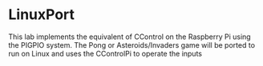 # LinuxPort
This lab implements the equivalent of CControl on the Raspberry Pi using the PIGPIO system. The Pong or Asteroids/Invaders game will be ported to run on Linux and uses the CControlPi to operate the inputs
